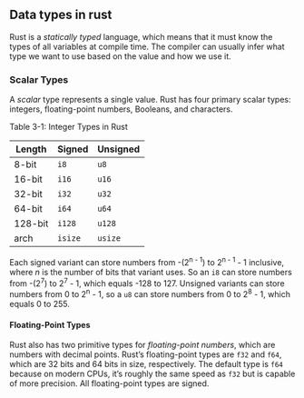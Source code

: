 ## Data types in rust

Rust is a _statically typed_ language, which means that it
must know the types of all variables at compile time. The compiler can usually
infer what type we want to use based on the value and how we use it.

### Scalar Types

A _scalar_ type represents a single value. Rust has four primary scalar types:
integers, floating-point numbers, Booleans, and characters.

<span class="caption">Table 3-1: Integer Types in Rust</span>

| Length  | Signed  | Unsigned |
| ------- | ------- | -------- |
| 8-bit   | `i8`    | `u8`     |
| 16-bit  | `i16`   | `u16`    |
| 32-bit  | `i32`   | `u32`    |
| 64-bit  | `i64`   | `u64`    |
| 128-bit | `i128`  | `u128`   |
| arch    | `isize` | `usize`  |

Each signed variant can store numbers from -(2<sup>n - 1</sup>) to 2<sup>n -
1</sup> - 1 inclusive, where _n_ is the number of bits that variant uses. So an
`i8` can store numbers from -(2<sup>7</sup>) to 2<sup>7</sup> - 1, which equals
-128 to 127. Unsigned variants can store numbers from 0 to 2<sup>n</sup> - 1,
so a `u8` can store numbers from 0 to 2<sup>8</sup> - 1, which equals 0 to 255.

#### Floating-Point Types

Rust also has two primitive types for _floating-point numbers_, which are
numbers with decimal points. Rust’s floating-point types are `f32` and `f64`,
which are 32 bits and 64 bits in size, respectively. The default type is `f64`
because on modern CPUs, it’s roughly the same speed as `f32` but is capable of
more precision. All floating-point types are signed.
